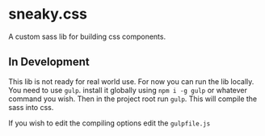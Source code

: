 # sneaky.css

A custom sass lib for building css components.

## In Development

This lib is not ready for real world use. For now you can run the lib locally. You need to use `gulp`. install it globally using `npm i -g gulp` or whatever command you wish. Then in the project root run `gulp`. This will compile the sass into css.

If you wish to edit the compiling options edit the `gulpfile.js`
